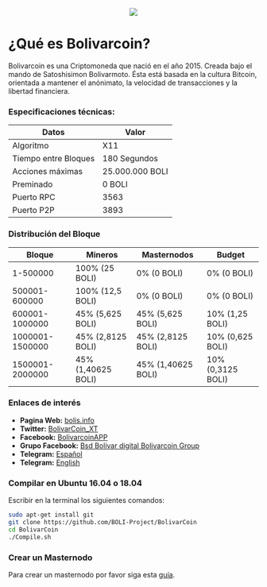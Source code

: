 <p align="center">
   <a href="http://bolis.info/"><img src="https://chainz.cryptoid.info/logo/boli.png" /></a>
</p>

¿Qué es Bolivarcoin? 
===============================
Bolivarcoin es una Criptomoneda que nació en el año 2015.
Creada bajo el mando de Satoshisimon Bolivarmoto.
Ésta está basada en la cultura Bitcoin, orientada a mantener el anónimato, la velocidad de transacciones y la libertad financiera.

### Especificaciones técnicas:

| **Datos**                   | **Valor**        |
|-----------------------------|------------------|
| Algoritmo                   | X11              |
| Tiempo entre Bloques        | 180 Segundos     |
| Acciones máximas            | 25.000.000 BOLI  |
| Preminado                   | 0 BOLI           |
| Puerto RPC                  | 3563             |
| Puerto P2P                  | 3893             |

### Distribución del Bloque

| **Bloque**            | **Mineros**        | **Masternodos**    | **Budget**        |
|-----------------------|--------------------|--------------------|-------------------|
| 1-500000              | 100% (25 BOLI)     |  0% (0 BOLI)       | 0% (0 BOLI)       |
| 500001-600000         | 100% (12,5 BOLI)   |  0% (0 BOLI)       | 0% (0 BOLI)       |
| 600001-1000000        | 45% (5,625 BOLI)   | 45% (5,625 BOLI)   | 10% (1,25 BOLI)   |
| 1000001-1500000       | 45% (2,8125 BOLI)  | 45% (2,8125 BOLI)  | 10% (0,625 BOLI)  |
| 1500001-2000000       | 45% (1,40625 BOLI) | 45% (1,40625 BOLI) | 10% (0,3125 BOLI) |

### Enlaces de interés

* **Pagina Web:** [bolis.info](http://bolis.info/)
* **Twitter:** [BolivarCoin_XT](https://twitter.com/BolivarCoin_XT)
* **Facebook:** [BolivarcoinAPP](https://www.facebook.com/BolivarcoinAPP/)
* **Grupo Facebook:** [‎Bsd Bolivar digital Bolivarcoin Group](https://www.facebook.com/groups/129493067606558/)
* **Telegram:** [Español](https://t.me/bolivarcoinoficial)
* **Telegram:** [English](https://t.me/bolivarcoinEnglish)

### Compilar en Ubuntu 16.04 o 18.04

Escribir en la terminal los siguientes comandos:

```bash
sudo apt-get install git
git clone https://github.com/BOLI-Project/BolivarCoin
cd BolivarCoin
./Compile.sh
```

### Crear un Masternodo

Para crear un masternodo por favor siga esta [guía](https://github.com/BOLI-Project/BolivarCoin/blob/master/Crear_Masternodo.md).